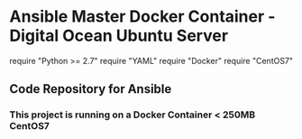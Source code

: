 # Ansible Master Docker Container - Digital Ocean Ubuntu Server

require "Python >= 2.7"
require "YAML"
require "Docker"
require "CentOS7"

## Code Repository for Ansible

### This project is running on a Docker Container < 250MB CentOS7

